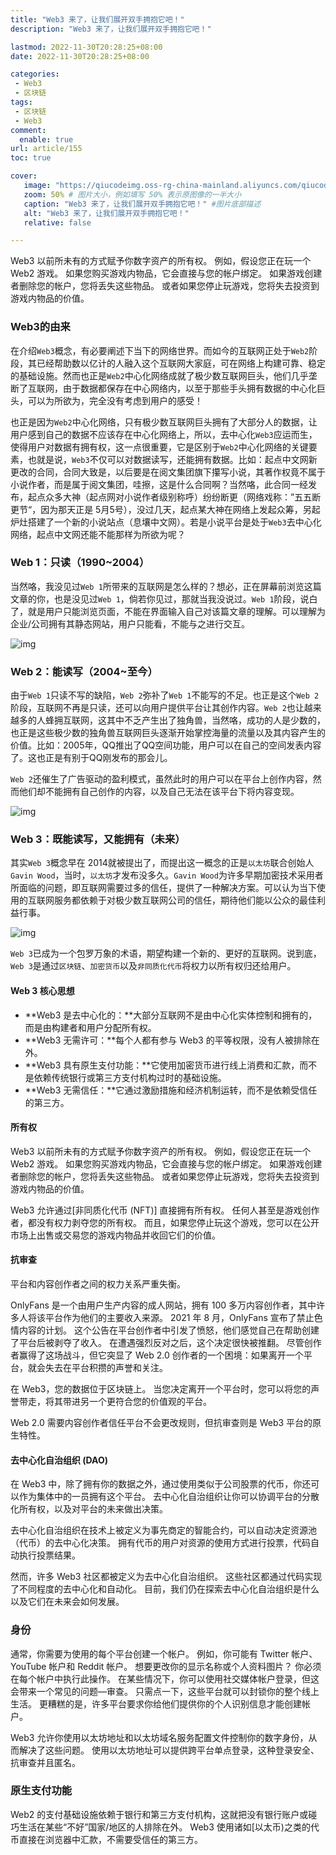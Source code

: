 ```yaml
---
title: "Web3 来了，让我们展开双手拥抱它吧！"
description: "Web3 来了，让我们展开双手拥抱它吧！"

lastmod: 2022-11-30T20:28:25+08:00
date: 2022-11-30T20:28:25+08:00

categories:
 - Web3
 - 区块链
tags:
 - 区块链
 - Web3
comment:
  enable: true
url: article/155
toc: true

cover:
   image: "https://qiucodeimg.oss-rg-china-mainland.aliyuncs.com/qiucode2020/1669810650019.png" #图片路径例如：posts/tech/123/123.png
   zoom: 50% # 图片大小，例如填写 50% 表示原图像的一半大小
   caption: "Web3 来了，让我们展开双手拥抱它吧！" #图片底部描述
   alt: "Web3 来了，让我们展开双手拥抱它吧！"
   relative: false

---
```


Web3 以前所未有的方式赋予你数字资产的所有权。 例如，假设您正在玩一个 Web2 游戏。 如果您购买游戏内物品，它会直接与您的帐户绑定。 如果游戏创建者删除您的帐户，您将丢失这些物品。 或者如果您停止玩游戏，您将失去投资到游戏内物品的价值。

<!--more-->

### Web3的由来

在介绍`Web3`概念，有必要阐述下当下的网络世界。而如今的互联网正处于`Web2`阶段，其已经帮助数以亿计的人融入这个互联网大家庭，可在网络上构建可靠、稳定的基础设施。然而也正是`Web2`中心化网络成就了极少数互联网巨头，他们几乎垄断了互联网，由于数据都保存在中心网络内，以至于那些手头拥有数据的中心化巨头，可以为所欲为，完全没有考虑到用户的感受！

也正是因为`Web2`中心化网络，只有极少数互联网巨头拥有了大部分人的数据，让用户感到自己的数据不应该存在中心化网络上，所以，去中心化`Web3`应运而生，使得用户对数据有拥有权，这一点很重要，它是区别于`Web2`中心化网络的关键要素，也就是说，`Web3`不仅可以对数据读写，还能拥有数据。比如：起点中文网新更改的合同，合同大致是，以后要是在阅文集团旗下攥写小说，其著作权竟不属于小说作者，而是属于阅文集团，哇擦，这是什么合同啊？当然咯，此合同一经发布，起点众多大神（起点网对小说作者级别称呼）纷纷断更（网络戏称：”五五断更节“，因为那天正是 5月5号），没过几天，起点某大神在网络上发起众筹，另起炉灶搭建了一个新的小说站点（息壤中文网）。若是小说平台是处于`Web3`去中心化网络，起点中文网还能不能那样为所欲为呢？

### Web 1：只读（1990~2004）

当然咯，我没见过`Web 1`所带来的互联网是怎么样的？想必，正在屏幕前浏览这篇文章的你，也是没见过`Web 1`，倘若你见过，那就当我没说过。`Web 1`阶段，说白了，就是用户只能浏览页面，不能在界面输入自己对该篇文章的理解。可以理解为企业/公司拥有其静态网站，用户只能看，不能与之进行交互。

![img](https://qiucodeimg.oss-rg-china-mainland.aliyuncs.com/qiucode2020/1669810650019.png)

### Web 2：能读写（2004~至今）

由于`Web 1`只读不写的缺陷，`Web 2`弥补了`Web 1`不能写的不足。也正是这个`Web 2`阶段，互联网不再是只读，还可以向用户提供平台让其创作内容。`Web 2`也让越来越多的人蜂拥互联网，这其中不乏产生出了独角兽，当然咯，成功的人是少数的，也正是这些极少数的独角兽互联网巨头逐渐开始掌控海量的流量以及其内容产生的价值。比如：2005年，QQ推出了QQ空间功能，用户可以在自己的空间发表内容了。这也正是有别于QQ刚发布的那会儿。

`Web 2`还催生了广告驱动的盈利模式，虽然此时的用户可以在平台上创作内容，然而他们却不能拥有自己创作的内容，以及自己无法在该平台下将内容变现。

![img](https://qiucodeimg.oss-rg-china-mainland.aliyuncs.com/qiucode2020/1669810676125.png)

### Web 3：既能读写，又能拥有（未来）

其实`Web 3`概念早在 2014就被提出了，而提出这一概念的正是`以太坊`联合创始人`Gavin Wood`，当时，`以太坊`才发布没多久。`Gavin Wood`为许多早期加密技术采用者所面临的问题，即互联网需要过多的信任，提供了一种解决方案。可以认为当下使用的互联网服务都依赖于对极少数互联网公司的信任，期待他们能以公众的最佳利益行事。

![img](https://qiucodeimg.oss-rg-china-mainland.aliyuncs.com/qiucode2020/1669810775536.png)

`Web 3`已成为一个包罗万象的术语，期望构建一个新的、更好的互联网。说到底，`Web 3`是通过`区块链`、`加密货币`以及`非同质化代币`将权力以所有权归还给用户。

#### Web 3 核心思想

- **Web3 是去中心化的：**大部分互联网不是由中心化实体控制和拥有的，而是由构建者和用户分配所有权。
- **Web3 无需许可：**每个人都有参与 Web3 的平等权限，没有人被排除在外。
- **Web3 具有原生支付功能：**它使用加密货币进行线上消费和汇款，而不是依赖传统银行或第三方支付机构过时的基础设施。
- **Web3 无需信任：**它通过激励措施和经济机制运转，而不是依赖受信任的第三方。

#### 所有权

Web3 以前所未有的方式赋予你数字资产的所有权。 例如，假设您正在玩一个 Web2 游戏。 如果您购买游戏内物品，它会直接与您的帐户绑定。 如果游戏创建者删除您的帐户，您将丢失这些物品。 或者如果您停止玩游戏，您将失去投资到游戏内物品的价值。

Web3 允许通过[非同质化代币 (NFT)] 直接拥有所有权。 任何人甚至是游戏创作者，都没有权力剥夺您的所有权。 而且，如果您停止玩这个游戏，您可以在公开市场上出售或交易您的游戏内物品并收回它们的价值。

#### 抗审查

平台和内容创作者之间的权力关系严重失衡。

OnlyFans 是一个由用户生产内容的成人网站，拥有 100 多万内容创作者，其中许多人将该平台作为他们的主要收入来源。 2021 年 8 月，OnlyFans 宣布了禁止色情内容的计划。 这个公告在平台创作者中引发了愤怒，他们感觉自己在帮助创建了平台后被剥夺了收入。 在遭遇强烈反对之后，这个决定很快被推翻。 尽管创作者赢得了这场战斗，但它突显了 Web 2.0 创作者的一个困境：如果离开一个平台，就会失去在平台积攒的声誉和关注。

在 Web3，您的数据位于区块链上。 当您决定离开一个平台时，您可以将您的声誉带走，将其带进另一个更符合您的价值观的平台。

Web 2.0 需要内容创作者信任平台不会更改规则，但抗审查则是 Web3 平台的原生特性。

#### 去中心化自治组织 (DAO)

在 Web3 中，除了拥有你的数据之外，通过使用类似于公司股票的代币，你还可以作为集体中的一员拥有这个平台。 去中心化自治组织让你可以协调平台的分散化所有权，以及对平台的未来做出决策。

去中心化自治组织在技术上被定义为事先商定的智能合约，可以自动决定资源池（代币）的去中心化决策。 拥有代币的用户对资源的使用方式进行投票，代码自动执行投票结果。

然而，许多 Web3 社区都被定义为去中心化自治组织。 这些社区都通过代码实现了不同程度的去中心化和自动化。 目前，我们仍在探索去中心化自治组织是什么以及它们在未来会如何发展。

### 身份

通常，你需要为使用的每个平台创建一个帐户。 例如，你可能有 Twitter 帐户、YouTube 帐户和 Reddit 帐户。 想要更改你的显示名称或个人资料图片？ 你必须在每个帐户中执行此操作。 在某些情况下，你可以使用社交媒体帐户登录，但这会带来一个常见的问题—审查。 只需点一下，这些平台就可以封锁你的整个线上生活。 更糟糕的是，许多平台要求你给他们提供你的个人识别信息才能创建帐户。

Web3 允许你使用以太坊地址和以太坊域名服务配置文件控制你的数字身份，从而解决了这些问题。 使用以太坊地址可以提供跨平台单点登录，这种登录安全、抗审查并且匿名。

### 原生支付功能

Web2 的支付基础设施依赖于银行和第三方支付机构，这就把没有银行账户或碰巧生活在某些“不好”国家/地区的人排除在外。 Web3 使用诸如[以太币)之类的代币直接在浏览器中汇款，不需要受信任的第三方。